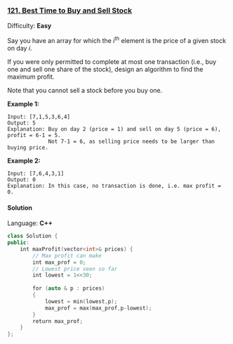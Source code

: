 ### [121\. Best Time to Buy and Sell Stock](https://leetcode.com/problems/best-time-to-buy-and-sell-stock/)

Difficulty: **Easy**


Say you have an array for which the _i_<sup>th</sup> element is the price of a given stock on day _i_.

If you were only permitted to complete at most one transaction (i.e., buy one and sell one share of the stock), design an algorithm to find the maximum profit.

Note that you cannot sell a stock before you buy one.

**Example 1:**

```
Input: [7,1,5,3,6,4]
Output: 5
Explanation: Buy on day 2 (price = 1) and sell on day 5 (price = 6), profit = 6-1 = 5.
             Not 7-1 = 6, as selling price needs to be larger than buying price.
```

**Example 2:**

```
Input: [7,6,4,3,1]
Output: 0
Explanation: In this case, no transaction is done, i.e. max profit = 0.
```


#### Solution

Language: **C++**

```c++
class Solution {
public:
    int maxProfit(vector<int>& prices) {
        // Max profit can make
        int max_prof = 0;
        // Lowest price seen so far
        int lowest = 1<<30;
        
        for (auto & p : prices)
        {
            lowest = min(lowest,p);
            max_prof = max(max_prof,p-lowest);
        }
        return max_prof;
    }
};
```
